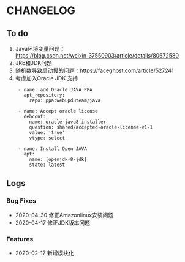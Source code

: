 # CHANGELOG

## To do

1. Java环境变量问题：https://blog.csdn.net/weixin_37550903/article/details/80672580
2. JRE和JDK问题
3. 随机数导致启动慢的问题：https://faceghost.com/article/527241
4. 考虑加入Oracle JDK 支持
   ```
    - name: add Oracle JAVA PPA
      apt_repository:
        repo: ppa:webupd8team/java 

    - name: Accept oracle license
      debconf:
        name: oracle-java8-installer
        question: shared/accepted-oracle-license-v1-1
        value: 'true'
        vtype: select

    - name: Install Open JAVA
      apt:
        name: [openjdk-8-jdk]
        state: latest
   ```

## Logs

### Bug Fixes

* 2020-04-30  修正Amazonlinux安装问题
* 2020-04-17  修正JDK版本问题

### Features

* 2020-02-17  新增模块化
